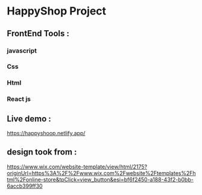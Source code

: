 # HappyShop Project 

## FrontEnd Tools :
### javascript
### Css
### Html
### React js


## Live demo : 

https://happyshoop.netlify.app/

## design took from : 

https://www.wix.com/website-template/view/html/2175?originUrl=https%3A%2F%2Fwww.wix.com%2Fwebsite%2Ftemplates%2Fhtml%2Fonline-store&tpClick=view_button&esi=bf6f2450-a188-43f2-b0bb-6accb399ff30
